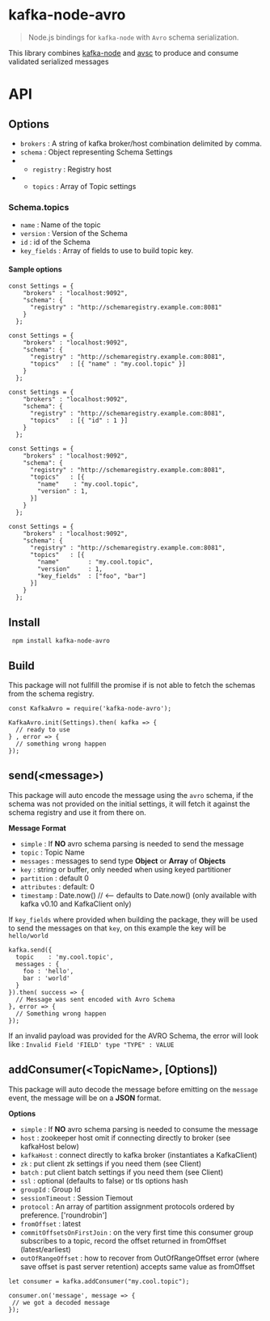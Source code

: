 # kafka-node-avro

> Node.js bindings for `kafka-node` with `Avro` schema serialization.

This library combines [kafka-node](https://github.com/SOHU-Co/kafka-node) and [avsc](https://github.com/mtth/avsc) to produce and consume validated serialized messages

# API

## Options
* `brokers`	: A string of kafka broker/host combination delimited by comma.
* `schema`	: Object representing Schema Settings
* * `registry` : Registry host
* * `topics` : Array of Topic settings

### Schema.topics

* `name` : Name of the topic
* `version` : Version of the Schema
* `id` : id of the Schema
*  `key_fields` : Array of fields to use to build topic key.

#### Sample options


```
const Settings = {
    "brokers" : "localhost:9092",
    "schema": {
      "registry" : "http://schemaregistry.example.com:8081"
    }
  };
```

```
const Settings = {
    "brokers" : "localhost:9092",
    "schema": {
      "registry" : "http://schemaregistry.example.com:8081",
      "topics"   : [{ "name" : "my.cool.topic" }]
    }
  };
```

```
const Settings = {
    "brokers" : "localhost:9092",
    "schema": {
      "registry" : "http://schemaregistry.example.com:8081",
      "topics"   : [{ "id" : 1 }]
    }
  };
```

```
const Settings = {
    "brokers" : "localhost:9092",
    "schema": {
      "registry" : "http://schemaregistry.example.com:8081",
      "topics"   : [{
        "name"    : "my.cool.topic",
        "version" : 1,
      }]
    }
  };
```

```
const Settings = {
    "brokers" : "localhost:9092",
    "schema": {
      "registry" : "http://schemaregistry.example.com:8081",
      "topics"   : [{
        "name"        : "my.cool.topic",
        "version"     : 1,
        "key_fields"  : ["foo", "bar"]
      }]
    }
  };
```

## Install

```
 npm install kafka-node-avro
```

## Build

This package will not fullfill the promise if is not able to fetch the schemas from the schema registry.


```
const KafkaAvro = require('kafka-node-avro');

KafkaAvro.init(Settings).then( kafka => {
  // ready to use
} , error => {
  // something wrong happen
});

```

## send(\<message\>)
This package will auto encode the message using the `avro` schema, if the schema was not provided on the initial settings, it will fetch it against the schema registry and use it from there on.

**Message Format**

* `simple` : If **NO** avro schema parsing is needed to send the message
* `topic` : Topic Name
* `messages` : messages to send type **Object** or **Array** of **Objects**
* `key` : string or buffer, only needed when using keyed partitioner
* `partition` :  default 0
* `attributes` : default: 0
* `timestamp` : Date.now() // <-- defaults to Date.now() (only available with kafka v0.10 and KafkaClient only)


If `key_fields` where provided when building the package, they will be used to send the messages on that `key`, on this example the key will be `hello/world`

```
kafka.send({
  topic    : 'my.cool.topic',
  messages : {
    foo : 'hello',
    bar : 'world'
  }
}).then( success => {
  // Message was sent encoded with Avro Schema
}, error => {
  // Something wrong happen
});
```

If an invalid payload was provided for the AVRO Schema, the error will look like : `Invalid Field 'FIELD' type "TYPE" : VALUE`

## addConsumer(\<TopicName\>, [Options])

This package will auto decode the message before emitting on the `message` event, the message will be on a **JSON** format.

**Options**

* `simple` : If **NO** avro schema parsing is needed to consume the message
* `host` : zookeeper host omit if connecting directly to broker (see kafkaHost below)
* `kafkaHost` : connect directly to kafka broker (instantiates a KafkaClient)
* `zk` : put client zk settings if you need them (see Client)
* `batch` : put client batch settings if you need them (see Client)
* `ssl` : optional (defaults to false) or tls options hash
* `groupId` : Group Id
* `sessionTimeout` : Session Tiemout
* `protocol` : An array of partition assignment protocols ordered by preference. ['roundrobin']
* `fromOffset` : latest
* `commitOffsetsOnFirstJoin` : on the very first time this consumer group subscribes to a topic, record the offset returned in fromOffset (latest/earliest)
* `outOfRangeOffset` : how to recover from OutOfRangeOffset error (where save offset is past server retention) accepts same value as fromOffset

```
let consumer = kafka.addConsumer("my.cool.topic");

consumer.on('message', message => {
 // we got a decoded message
});
```
